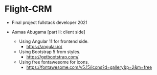 # Flight-CRM

- Final project fullstack developer 2021

- Asmaa Abugama [part II: client side]
  - Using Angular 11 for frontend side.
    - https://angular.io/
  - Using Bootstrap 5 from styles.
    - https://getbootstrap.com/
  - Using free fontawesome for icons.
    - https://fontawesome.com/v5.15/icons?d=gallery&p=2&m=free
